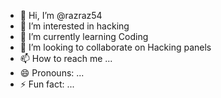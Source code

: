 - 👋 Hi, I’m @razraz54
- 👀 I’m interested in hacking
- 🌱 I’m currently learning Coding
- 💞️ I’m looking to collaborate on Hacking panels
- 📫 How to reach me ...
- 😄 Pronouns: ...
- ⚡ Fun fact: ...

<!---
razraz54/razraz54 is a ✨ special ✨ repository because its `README.md` (this file) appears on your GitHub profile.
You can click the Preview link to take a look at your changes.
--->
